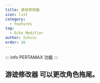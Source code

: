 ```yaml
---
title: 游迹修改器
icon: list
category:
  - Features
tag:
  - Echo Modifier
author: Schvis
order: 16
---
```

::: info PERTAMAX 功能
:::

## 游迹修改器 可以更改角色拖尾。